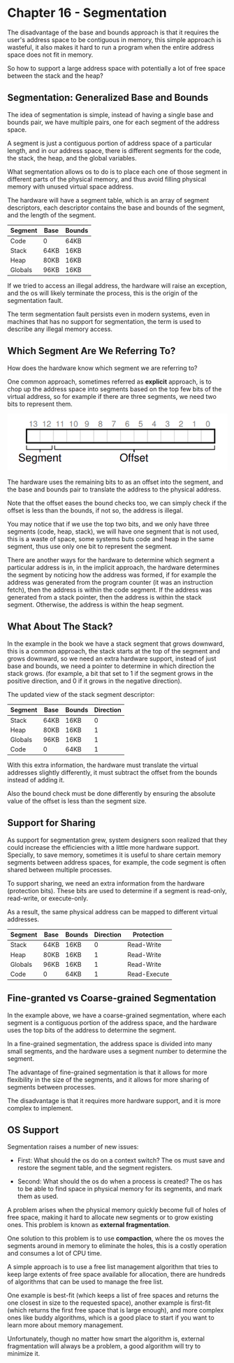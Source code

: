 # Chapter 16 - Segmentation

The disadvantage of the base and bounds approach is that it requires the user's address space to be contiguous in memory, this simple approach is wasteful, it also makes it hard to run a program when the entire address space does not fit in memory.

So how to support a large address space with potentially a lot of free space between the stack and the heap?

## Segmentation: Generalized Base and Bounds

The idea of segmentation is simple, instead of having a single base and bounds pair, we have multiple pairs, one for each segment of the address space.

A segment is just a contiguous portion of address space of a particular length, and in our address space, there is different segments for the code, the stack, the heap, and the global variables.

What segmentation allows os to do is to place each one of those segment in different parts of the physical memory, and thus avoid filling physical memory with unused virtual space address.

The hardware will have a segment table, which is an array of segment descriptors, each descriptor contains the base and bounds of the segment, and the length of the segment.

| Segment | Base | Bounds |
|---------|------|--------|
| Code    | 0    | 64KB   |
| Stack   | 64KB | 16KB   |
| Heap    | 80KB | 16KB   |
| Globals | 96KB | 16KB   |

If we tried to access an illegal address, the hardware will raise an exception, and the os will likely terminate the process, this is the origin of the segmentation fault.

The term segmentation fault persists even in modern systems, even in machines that has no support for segmentation, the term is used to describe any illegal memory access.

## Which Segment Are We Referring To?

How does the hardware know which segment we are referring to?

One common approach, sometimes referred as **explicit** approach, is to chop up the address space into segments based on the top few bits of the virtual address, so for example if there are three segments, we need two bits to represent them.

![explicit-segment-approach](assets/explicit-segment-approach.png)

The hardware uses the remaining bits to as an offset into the segment, and the base and bounds pair to translate the address to the physical address.

Note that the offset eases the bound checks too, we can simply check if the offset is less than the bounds, if not so, the address is illegal.

You may notice that if we use the top two bits, and we only have three segments (code, heap, stack), we will have one segment that is not used, this is a waste of space, some systems buts code and heap in the same segment, thus use only one bit to represent the segment.

There are another ways for the hardware to determine which segment a particular address is in, in the implicit approach, the hardware determines the segment by noticing how the address was formed, if for example the address was generated from the program counter (it was an instruction fetch), then the address is within the code segment. If the address was generated from a stack pointer, then the address is within the stack segment. Otherwise, the address is within the heap segment.

## What About The Stack?

In the example in the book we have a stack segment that grows downward, this is a common approach, the stack starts at the top of the segment and grows downward, so we need an extra hardware support, instead of just base and bounds, we need a pointer to determine in which direction the stack grows. (for example, a bit that set to 1 if the segment grows in the positive direction, and 0 if it grows in the negative direction).

The updated view of the stack segment descriptor:

| Segment | Base | Bounds | Direction |
|---------|------|--------|-----------|
| Stack   | 64KB | 16KB   | 0         |
| Heap    | 80KB | 16KB   | 1         |
| Globals | 96KB | 16KB   | 1         |
| Code    | 0    | 64KB   | 1         |

With this extra information, the hardware must translate the virtual addresses slightly differently, it must subtract the offset from the bounds instead of adding it.

Also the bound check must be done differently by ensuring the absolute value of the offset is less than the segment size.

## Support for Sharing

As support for segmentation grew, system designers soon realized that they could increase the efficiencies with a little more hardware support. Specially, to save memory, sometimes it is useful to share certain memory segments between address spaces, for example, the code segment is often shared between multiple processes.

To support sharing, we need an extra information from the hardware (protection bits). These bits are used to determine if a segment is read-only, read-write, or execute-only.

As a result, the same physical address can be mapped to different virtual addresses.

| Segment | Base | Bounds | Direction | Protection |
|---------|------|--------|-----------|------------|
| Stack   | 64KB | 16KB   | 0         |Read-Write  |
| Heap    | 80KB | 16KB   | 1         |Read-Write  |
| Globals | 96KB | 16KB   | 1         |Read-Write  |
| Code    | 0    | 64KB   | 1         |Read-Execute|

## Fine-granted vs Coarse-grained Segmentation

In the example above, we have a coarse-grained segmentation, where each segment is a contiguous portion of the address space, and the hardware uses the top bits of the address to determine the segment.

In a fine-grained segmentation, the address space is divided into many small segments, and the hardware uses a segment number to determine the segment.

The advantage of fine-grained segmentation is that it allows for more flexibility in the size of the segments, and it allows for more sharing of segments between processes.

The disadvantage is that it requires more hardware support, and it is more complex to implement.

## OS Support

Segmentation raises a number of new issues:

- First: What should the os do on a context switch? The os must save and restore the segment table, and the segment registers.

- Second: What should the os do when a process is created? The os has to be able to find space in physical memory for its segments, and mark them as used.

A problem arises when the physical memory quickly become full of holes of free space, making it hard to allocate new segments or to grow existing ones. This problem is known as **external fragmentation**.

One solution to this problem is to use **compaction**, where the os moves the segments around in memory to eliminate the holes, this is a costly operation and consumes a lot of CPU time.

A simple approach is to use a free list management algorithm that tries to keep large extents of free space available for allocation, there are hundreds of algorithms that can be used to manage the free list.

One example is best-fit (which keeps a list of free spaces and returns the one closest in size to the requested space), another example is first-fit (which returns the first free space that is large enough), and more complex ones like buddy algorithms, which is a good place to start if you want to learn more about memory management.

Unfortunately, though no matter how smart the algorithm is, external fragmentation will always be a problem, a good algorithm will try to minimize it.
